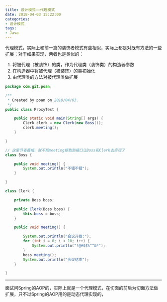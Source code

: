 ```yaml
---
title: 设计模式——代理模式
date: 2018-04-03 15:22:00
categories:
- 设计模式
tags:
- Java
---  
```


代理模式，实际上和前一篇的装饰者模式有些相似，实际上都是对既有方法的一些扩展；对于如果实现，两者也是类似的：  
1. 将被代理（被装饰）的类，作为代理类（装饰类）的构造器参数
2. 在构造器中将被代理（被装饰）的类初始化  
3. 由代理类的方法对被代理类做扩展

```java
package com.git.poan;

/**
 * Created by poan on 2018/04/03.
 */
public class ProxyTest {

    public static void main(String[] args) {
        Clerk clerk = new Clerk(new Boss());
        clerk.meeting();
    }

}

// 这里节省篇幅，就不把meeting提取到接口让Boss和Clerk去实现了
class Boss {

    public void meeting() {
        System.out.println("不错不错");
    }

}

class Clerk {

    private Boss boss;

    public Clerk(Boss boss) {
        this.boss = boss;
    }

    public void meeting() {

        System.out.println("会议开始:");
        for (int i = 0; i < 10; i++) {
            System.out.println("!@#$$%^^&*");
        }
        boss.meeting();
        System.out.println("会议结束");
    }

}
```  

---
面试问Spring的AOP的，实际上就是一个代理模式，在切面的前后为切面方法做扩展，只不过Spring的AOP用的是动态代理实现的，